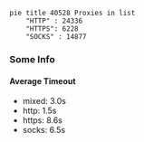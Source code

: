 
```mermaid
pie title 40528 Proxies in list
    "HTTP" : 24336
    "HTTPS": 6228
    "SOCKS" : 14877
```

### Some Info
#### Average Timeout

- mixed: 3.0s
- http: 1.5s
- https: 8.6s
- socks: 6.5s